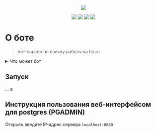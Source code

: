 <p align=center>
<img src="https://avatars.mds.yandex.net/i?id=81935914ce98f249e1c3b5b6981990e23160f730-9211239-images-thumbs&n=13">
</p>
<p align=center>
<img src="https://img.shields.io/badge/Aiogram-2.25.1-blue?style=for-the-badge&logo=Telegram">
<img src="https://img.shields.io/badge/-Python-029deb?style=for-the-badge&logo=python">
<img src="https://img.shields.io/badge/-Docker-blue?style=for-the-badge&logo=docker">
<img src="https://img.shields.io/badge/-PostgreSQL-0aa197?style=for-the-badge&logo=PostgreSQL">
</p>

# О боте
<blockquote>Бот-парсер по поиску работы на hh.ru</blockquote>
<details>
<summary>
Что может бот
</summary>
<ul>
<li>Уведомлять новыми вакансиями со следующего дня исходя из настроенных критерий</li>
<li>Сохраняет теущие настройки фильтрации, если устанавливаются новые, то старые удаляются</li>
<li>Присылает вакансии начиная с актуальных с задержкой в 5 секунд</li>
</ul>
</details>

## Запуск 
...
а

## Инструкция пользования веб-интерфейсом для postgres (PGADMIN)
Открыть введите IP-адрес сервера <code>localhost:8080</code>
